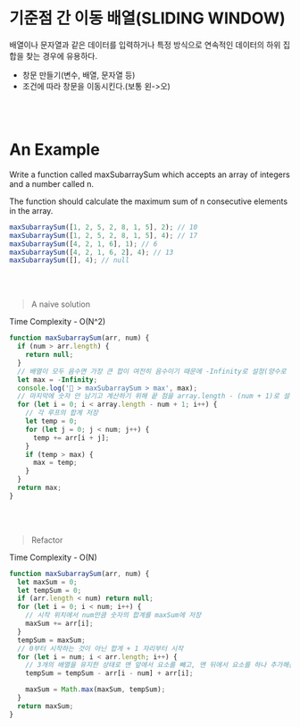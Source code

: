 # 기준점 간 이동 배열(SLIDING WINDOW)

배열이나 문자열과 같은 데이터를 입력하거나 특정 방식으로 연속적인 데이터의
하위 집합을 찾는 경우에 유용하다.

- 창문 만들기(변수, 배열, 문자열 등)
- 조건에 따라 창문을 이동시킨다.(보통 왼->오)

<br/>
<br/>

# An Example

Write a function called maxSubarraySum which accepts an array of integers and a number called n.

The function should calculate the maximum sum of n consecutive elements in the array.

```javascript
maxSubarraySum([1, 2, 5, 2, 8, 1, 5], 2); // 10
maxSubarraySum([1, 2, 5, 2, 8, 1, 5], 4); // 17
maxSubarraySum([4, 2, 1, 6], 1); // 6
maxSubarraySum([4, 2, 1, 6, 2], 4); // 13
maxSubarraySum([], 4); // null
```

<br/>
<br/>

> A naive solution

Time Complexity - O(N^2)

```javascript
function maxSubarraySum(arr, num) {
  if (num > arr.length) {
    return null;
  }
  // 배열이 모두 음수면 가장 큰 합이 여전히 음수이기 때문에 -Infinity로 설정(양수로 초기화하면 오류)
  let max = -Infinity;
  console.log('🚀 > maxSubarraySum > max', max);
  // 마지막에 숫자 안 남기고 계산하기 위해 끝 점을 array.length - (num + 1)로 설정
  for (let i = 0; i < array.length - num + 1; i++) {
    // 각 루프의 합계 저장
    let temp = 0;
    for (let j = 0; j < num; j++) {
      temp += arr[i + j];
    }
    if (temp > max) {
      max = temp;
    }
  }
  return max;
}
```

<br/><br/>

> Refactor

Time Complexity - O(N)

```javascript
function maxSubarraySum(arr, num) {
  let maxSum = 0;
  let tempSum = 0;
  if (arr.length < num) return null;
  for (let i = 0; i < num; i++) {
    // 시작 위치에서 num만큼 숫자의 합계를 maxSum에 저장
    maxSum += arr[i];
  }
  tempSum = maxSum;
  // 0부터 시작하는 것이 아닌 합계 + 1 자리부터 시작
  for (let i = num; i < arr.length; i++) {
    // 3개의 배열을 유지한 상태로 맨 앞에서 요소를 빼고, 맨 뒤에서 요소를 하나 추가해준다.
    tempSum = tempSum - arr[i - num] + arr[i];

    maxSum = Math.max(maxSum, tempSum);
  }
  return maxSum;
}
```
